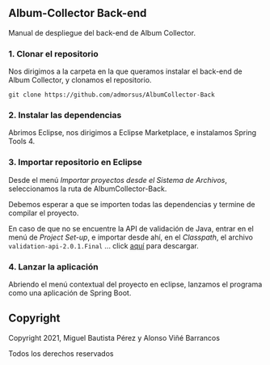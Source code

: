 ## Album-Collector Back-end

Manual de despliegue del back-end de Album Collector.



### 1. Clonar el repositorio

Nos dirigimos a la carpeta en la que queramos instalar el back-end de Album Collector, y clonamos el repositorio.

````
git clone https://github.com/admorsus/AlbumCollector-Back
````



### 2. Instalar las dependencias

Abrimos Eclipse, nos dirigimos a Eclipse Marketplace, e instalamos Spring Tools 4.



### 3. Importar repositorio en Eclipse

Desde el menú _Importar proyectos desde el Sistema de Archivos_, seleccionamos la ruta de AlbumCollector-Back.

Debemos esperar a que se importen todas las dependencias y termine de compilar el proyecto.

En caso de que no se encuentre la API de validación de Java, entrar en el menú de _Project Set-up_, e importar desde ahí, en el _Classpath_, el archivo `validation-api-2.0.1.Final` ... click [aquí](https://repo1.maven.org/maven2/javax/validation/validation-api/2.0.1.Final/validation-api-2.0.1.Final.jar) para descargar.



### 4. Lanzar la aplicación

Abriendo el menú contextual del proyecto en eclipse, lanzamos el programa como una aplicación de Spring Boot.



## Copyright

Copyright 2021, Miguel Bautista Pérez y Alonso Viñé Barrancos

Todos los derechos reservados